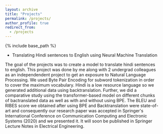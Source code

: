 ```yaml
---
layout: archive
title: "Projects"
permalink: /projects/
author_profile: true
redirect_from:
  - /projects
---
```


{% include base_path %}


* Translating Hindi sentences to English using Neural Machine Translation

The goal of the projects was to create a model to translate hindi sentences to english. This project was done by me along with 2 undergrad colleagues as an independendent project to get an exposure to Natural Language Processing. We used Byte Pair Encoding for subword tokenization in order to cover the maximum vocabulary. Hindi is a low resource language so we generated additional data using backtranslation. Further, we did a comparative study using the transformer-based model on different chunks of bactranslated data as well as with and without using BPE. The BLEU and RIBES score we obtained after using BPE and Backtranslation were state-of-art and consequently our research paper was accepted in Springer's International Conference on Communication Computing and Electronic Systems (2020) and we presented it. It will soon be published in Springer Lecture Notes in Electrical Engineering.
